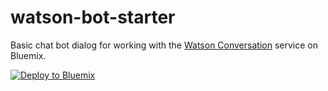 # watson-bot-starter
Basic chat bot dialog for working with the [Watson Conversation](https://www.ibm.com/watson/developercloud/conversation.html) service on Bluemix. 

[![Deploy to Bluemix](https://bluemix.net/deploy/button.png)](https://bluemix.net/deploy?repository=https://github.com/slkaczma/watson-bot-starter)
